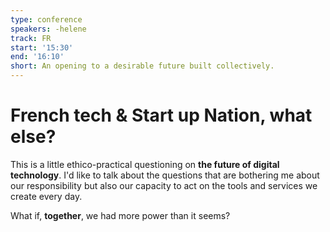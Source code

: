 ```yaml
---
type: conference
speakers: -helene
track: FR
start: '15:30'
end: '16:10'
short: An opening to a desirable future built collectively.
---
```


# French tech & Start up Nation, what else?

This is a little ethico-practical questioning on **the future of digital technology**. I'd like to talk about the questions that are bothering me about our responsibility but also our capacity to act on the tools and services we create every day.

What if, **together**, we had more power than it seems?


